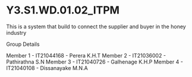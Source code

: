 # Y3.S1.WD.01.02_ITPM
This is a system that build to connect the supplier and buyer in the honey industry

Group Details

Member 1 - IT21044168 - Perera K.H.T
Member 2 - IT21036002 - Pathirathna S.N
Member 3 - IT21040726 - Galhenage K.H.P
Member 4 - IT21040108 - Dissanayake M.N.A
